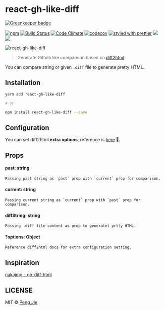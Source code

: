 # react-gh-like-diff

[![Greenkeeper badge](https://badges.greenkeeper.io/neighborhood999/react-gh-like-diff.svg)](https://greenkeeper.io/)

[![npm](https://img.shields.io/npm/v/react-gh-like-diff.svg?style=flat-square)](https://www.npmjs.com/package/react-gh-like-diff)
[![Build Status](https://img.shields.io/travis/neighborhood999/react-gh-like-diff.svg?style=flat-square)](https://travis-ci.org/neighborhood999/react-gh-like-diff)
[![Code Climate](https://img.shields.io/codeclimate/github/kabisaict/flow.svg?style=flat-square)](https://codeclimate.com/github/neighborhood999/react-gh-like-diff)
[![codecov](https://img.shields.io/codecov/c/github/neighborhood999/react-gh-like-diff.svg?style=flat-square)](https://codecov.io/gh/neighborhood999/react-gh-like-diff)
[![styled with prettier](https://img.shields.io/badge/styled_with-prettier-ff69b4.svg?style=flat-square)](https://github.com/prettier/prettier)
![](https://img.shields.io/badge/gzip-3%20kB-brightgreen.svg?style=flat-square)
![](https://img.shields.io/badge/module%20formats-cjs%2C%20esm%2C%20umd-green.svg?style=flat-square)

![react-gh-like-diff](./screenshot/diff-demo.png)

> Generate Github like comparison based on [diff2html](https://github.com/rtfpessoa/diff2html).

You can compare string or given `.diff` file to generate pretty HTML.

## Installation

```sh
yarn add react-gh-like-diff

# or

npm install react-gh-like-diff --save
```

## Configuration

You can set diff2html **extra options**, reference is [here](https://github.com/rtfpessoa/diff2html#configuration) :mag_right:.

## Props

#### past: string
	Passing past string as `past` prop with `current` prop for comparison.

#### current: string
	Passing current string as `current` prop with `past` prop for comparison.

#### diffString: string
	Passing .diff file content as prop to generatet prtty HTML.

#### ?options: Object
	Reference diff2html docs for extra configuration setting.

## Inspiration

[nakajmg - gh-diff-html](https://github.com/nakajmg/gh-diff-html)

## LICENSE

MIT © [Peng Jie](https://github.com/neighborhood999)
